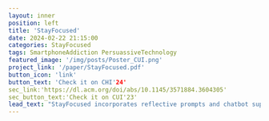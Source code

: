```yaml
---
layout: inner
position: left
title: 'StayFocused'
date: 2024-02-22 21:15:00
categories: StayFocused
tags: SmartphoneAddiction PersuassiveTechnology
featured_image: '/img/posts/Poster_CUI.png'
project_link: '/paper/StayFocused.pdf'
button_icon: 'link'
button_text: 'Check it on CHI'24'
sec_link:'https://dl.acm.org/doi/abs/10.1145/3571884.3604305'
sec_button_text:'Check it on CUI'23'
lead_text: "StayFocused incorporates reflective prompts and chatbot support to assist individuals to be aware of their smartphone use and "
---
```

